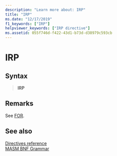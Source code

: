 ```yaml
---
description: "Learn more about: IRP"
title: "IRP"
ms.date: "12/17/2019"
f1_keywords: ["IRP"]
helpviewer_keywords: ["IRP directive"]
ms.assetid: 055f746d-f422-43d1-b73d-d38979c593cb
---
```

# IRP

## Syntax

> **IRP**

## Remarks

See [FOR](for-masm.md).

## See also

[Directives reference](directives-reference.md)\
[MASM BNF Grammar](masm-bnf-grammar.md)

